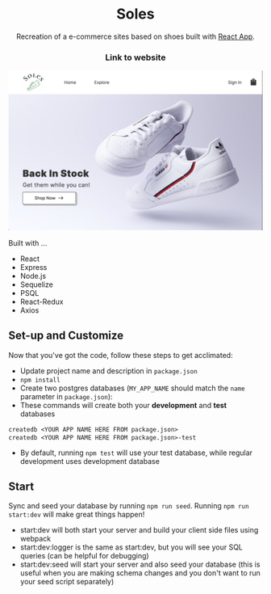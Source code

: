 <h1 align="center">
Soles
</h1>

<p align="center">
Recreation of a e-commerce sites based on shoes built with <a href="https://github.com/facebook/create-react-app">React App</a>.
</p>

<h3 align="center"><a>Link to website</a></h3>

![HomePg](Screenshots/HomePg.png)

Built with ...

- React
- Express
- Node.js
- Sequelize
- PSQL
- React-Redux
- Axios

## Set-up and Customize

Now that you've got the code, follow these steps to get acclimated:

- Update project name and description in `package.json`
- `npm install`
- Create two postgres databases (`MY_APP_NAME` should match the `name`
  parameter in `package.json`):
- These commands will create both your **development** and **test** databases

```
createdb <YOUR APP NAME HERE FROM package.json>
createdb <YOUR APP NAME HERE FROM package.json>-test
```

- By default, running `npm test` will use your test database, while
  regular development uses development database

## Start

Sync and seed your database by running `npm run seed`. Running `npm run start:dev` will make great things happen!

- start:dev will both start your server and build your client side files using webpack
- start:dev:logger is the same as start:dev, but you will see your SQL queries (can be helpful for debugging)
- start:dev:seed will start your server and also seed your database (this is useful when you are making schema changes and you don't want to run your seed script separately)
